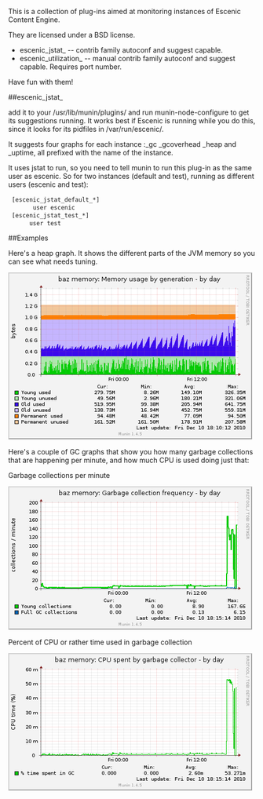 This is a collection of plug-ins aimed at monitoring instances of Escenic Content Engine.

They are licensed under a BSD license.

 * escenic_jstat_   -- contrib family autoconf and suggest capable.
 * escenic_utilization_ -- manual contrib family autoconf and suggest capable.  Requires port number.

Have fun with them!


##escenic_jstat_

add it to your /usr/lib/munin/plugins/ and run munin-node-configure to get its suggestions running.  It works best if Escenic is running while you do this, since it looks for its pidfiles in /var/run/escenic/.

It suggests four graphs for each instance :_gc _gcoverhead _heap and _uptime, all prefixed with the name of the instance.

It uses jstat to run, so you need to tell munin to run this plug-in as the same user as escenic.  So for two instances (default and test), running as different users (escenic and test):

     [escenic_jstat_default_*]
           user escenic
     [escenic_jstat_test_*]
          user test

##Examples

Here's a heap graph.  It shows the different parts of the JVM memory so you can see what needs tuning.

![heap graph](https://github.com/mogsie/escenic-munin/raw/master/site/escenic_jstat_baz_heap-day.png)

Here's a couple of GC graphs that show you how many garbage collections that are happening per minute, and how much CPU is used doing just that:

Garbage collections per minute

![Line graph showing about 100-150 garbage collections per minute over a 30-hour period](https://github.com/mogsie/escenic-munin/raw/master/site/escenic_jstat_baz_gc-day.png)

Percent of CPU or rather time used in garbage collection

![line graph with percent on Y-axis and time on X-axis, showing 10-50 milli-percent over a 30-hour period](https://github.com/mogsie/escenic-munin/raw/master/site/escenic_jstat_baz_gcoverhead-day.png)

